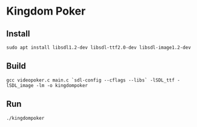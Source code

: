 # Kingdom Poker

## Install

    sudo apt install libsdl1.2-dev libsdl-ttf2.0-dev libsdl-image1.2-dev

## Build

    gcc videopoker.c main.c `sdl-config --cflags --libs` -lSDL_ttf -lSDL_image -lm -o kingdompoker

## Run

    ./kingdompoker
